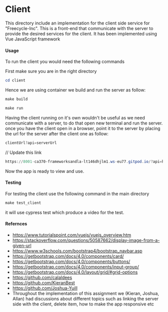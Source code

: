 Client
======
This directory include an implementation for the client side service for "Freecycle-Inc". This is a front-end that communicate with the server to provide the desired services for the client. It has been implemented using Vue JavaScript framework

#### Usage
To run the client you would need the following commands

First make sure you are in the right directory
``` powershell
cd client
```
Hence we are using container we build and run the server as follow:
``` powershell
make build
```
``` powershell
make run
```
Having the client running on it's own wouldn't be useful as we need communicate with a server, to do that open new terminal and run the server. once you have the client open in a browser, point it to the server by placing the url for the server after the client one as follow:

``` powershell
clientUrl?api=serverUrl
```
// Update this link
``` powershell
https://8001-ca370-frameworksandla-lt146dhjlm1.ws-eu77.gitpod.io/?api=https://8000-ca370-frameworksandla-lt146dhjlm1.ws-eu77.gitpod.io
```
Now the app is ready to view and use.

#### Testing
For testing the client use the following command in the main directory

``` powershell
make test_client
```
it will use cypress test which produce a video for the test.

#### Refernces
* https://www.tutorialspoint.com/vuejs/vuejs_overview.htm
* https://stackoverflow.com/questions/50587662/display-image-from-a-given-url
* https://www.w3schools.com/bootstrap4/bootstrap_navbar.asp
* https://getbootstrap.com/docs/4.0/components/card/
* https://getbootstrap.com/docs/4.0/components/buttons/
* https://getbootstrap.com/docs/4.0/components/input-group/
* https://getbootstrap.com/docs/4.0/layout/grid/#grid-options
* https://github.com/calaldees
* https://github.com/KieranBest
* https://github.com/Joshua-Yuill
* Throughout the implementation of this assignment we (Kieran, Joshua, Allan) had discussions about different topics such as linking the server side with the client, delete item, how to make the app responsive etc

